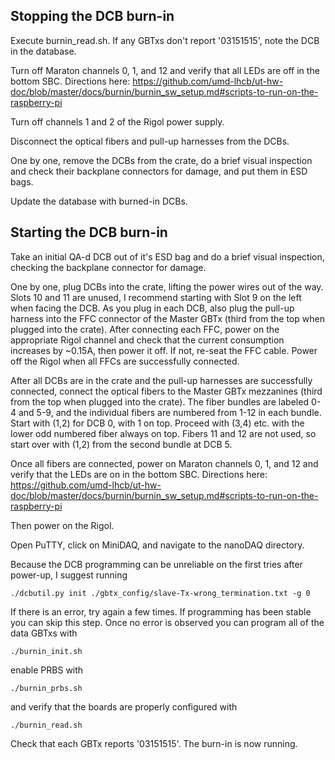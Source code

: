 ## Stopping the DCB burn-in

Execute burnin_read.sh.  If any GBTxs don't report '03151515', note the DCB in the database.

Turn off Maraton channels 0, 1, and 12 and verify that all LEDs are off in the bottom SBC.
Directions here: https://github.com/umd-lhcb/ut-hw-doc/blob/master/docs/burnin/burnin_sw_setup.md#scripts-to-run-on-the-raspberry-pi

Turn off channels 1 and 2 of the Rigol power supply.

Disconnect the optical fibers and pull-up harnesses from the DCBs.

One by one, remove the DCBs from the crate, do a brief visual inspection and check their backplane connectors for damage, and put them in ESD bags.

Update the database with burned-in DCBs.

## Starting the DCB burn-in

Take an initial QA-d DCB out of it's ESD bag and do a brief visual inspection, checking the backplane connector for damage.

One by one, plug DCBs into the crate, lifting the power wires out of the way.  Slots 10 and 11 are unused, I recommend starting with Slot 9 on the left when facing the DCB.  As you plug in each DCB, also plug the pull-up harness into the FFC connector of the Master GBTx (third from the top when plugged into the crate).  After connecting each FFC, power on the appropriate Rigol channel and check that the current consumption increases by ~0.15A, then power it off.  If not, re-seat the FFC cable.  Power off the Rigol when all FFCs are successfully connected.

After all DCBs are in the crate and the pull-up harnesses are successfully connected, connect the optical fibers to the Master GBTx mezzanines (third from the top when plugged into the crate).  The fiber bundles are labeled 0-4 and 5-9, and the individual fibers are numbered from 1-12 in each bundle.  Start with (1,2) for DCB 0, with 1 on top.  Proceed with (3,4) etc. with the lower odd numbered fiber always on top.  Fibers 11 and 12 are not used, so start over with (1,2) from the second bundle at DCB 5.

Once all fibers are connected, power on Maraton channels 0, 1, and 12 and verify that the LEDs are on in the bottom SBC.
Directions here: https://github.com/umd-lhcb/ut-hw-doc/blob/master/docs/burnin/burnin_sw_setup.md#scripts-to-run-on-the-raspberry-pi

Then power on the Rigol.

Open PuTTY, click on MiniDAQ, and navigate to the nanoDAQ directory.

Because the DCB programming can be unreliable on the first tries after power-up, I suggest running 

    ./dcbutil.py init ./gbtx_config/slave-Tx-wrong_termination.txt -g 0 

If there is an error, try again a few times.  If programming has been stable you can skip this step.  Once no error is observed you can program all of the data GBTxs with

    ./burnin_init.sh

enable PRBS with

    ./burnin_prbs.sh

and verify that the boards are properly configured with

    ./burnin_read.sh

Check that each GBTx reports '03151515'.  The burn-in is now running.
